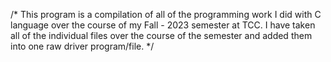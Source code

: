 /*
This program is a compilation of all of the programming work I did with 
C language over the course of my Fall - 2023 semester at TCC. I have
taken all of the individual files over the course of the semester 
and added them into one raw driver program/file.
*/
